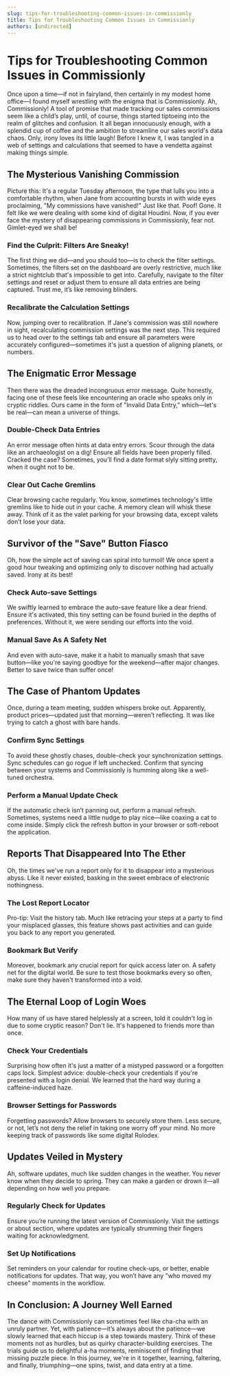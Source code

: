 ```yaml
---
slug: tips-for-troubleshooting-common-issues-in-commissionly
title: Tips for Troubleshooting Common Issues in Commissionly
authors: [undirected]
---
```



# Tips for Troubleshooting Common Issues in Commissionly

Once upon a time—if not in fairyland, then certainly in my modest home office—I found myself wrestling with the enigma that is Commissionly. Ah, Commissionly! A tool of promise that made tracking our sales commissions seem like a child’s play, until, of course, things started tiptoeing into the realm of glitches and confusion. It all began innocuously enough, with a splendid cup of coffee and the ambition to streamline our sales world's data chaos. Only, irony loves its little laugh! Before I knew it, I was tangled in a web of settings and calculations that seemed to have a vendetta against making things simple.

## The Mysterious Vanishing Commission

Picture this: It's a regular Tuesday afternoon, the type that lulls you into a comfortable rhythm, when Jane from accounting bursts in with wide eyes proclaiming, "My commissions have vanished!" Just like that. Poof! Gone. It felt like we were dealing with some kind of digital Houdini. Now, if you ever face the mystery of disappearing commissions in Commissionly, fear not. Gimlet-eyed we shall be!

### **Find the Culprit: Filters Are Sneaky!**

The first thing we did—and you should too—is to check the filter settings. Sometimes, the filters set on the dashboard are overly restrictive, much like a strict nightclub that's impossible to get into. Carefully, navigate to the filter settings and reset or adjust them to ensure all data entries are being captured. Trust me, it’s like removing blinders.

### **Recalibrate the Calculation Settings**

Now, jumping over to recalibration. If Jane's commission was still nowhere in sight, recalculating commission settings was the next step. This required us to head over to the settings tab and ensure all parameters were accurately configured—sometimes it's just a question of aligning planets, or numbers. 

## The Enigmatic Error Message

Then there was the dreaded incongruous error message. Quite honestly, facing one of these feels like encountering an oracle who speaks only in cryptic riddles. Ours came in the form of "Invalid Data Entry," which—let's be real—can mean a universe of things.

### **Double-Check Data Entries**

An error message often hints at data entry errors. Scour through the data like an archaeologist on a dig! Ensure all fields have been properly filled. Cracked the case? Sometimes, you’ll find a date format slyly sitting pretty, when it ought not to be.

### **Clear Out Cache Gremlins**

Clear browsing cache regularly. You know, sometimes technology's little gremlins like to hide out in your cache. A memory clean will whisk these away. Think of it as the valet parking for your browsing data, except valets don’t lose your data.

## Survivor of the "Save" Button Fiasco

Oh, how the simple act of saving can spiral into turmoil! We once spent a good hour tweaking and optimizing only to discover nothing had actually saved. Irony at its best!

### **Check Auto-save Settings**

We swiftly learned to embrace the auto-save feature like a dear friend. Ensure it's activated, this tiny setting can be found buried in the depths of preferences. Without it, we were sending our efforts into the void.

### **Manual Save As A Safety Net**

And even with auto-save, make it a habit to manually smash that save button—like you're saying goodbye for the weekend—after major changes. Better to save twice than suffer once!

## The Case of Phantom Updates

Once, during a team meeting, sudden whispers broke out. Apparently, product prices—updated just that morning—weren’t reflecting. It was like trying to catch a ghost with bare hands.

### **Confirm Sync Settings**

To avoid these ghostly chases, double-check your synchronization settings. Sync schedules can go rogue if left unchecked. Confirm that syncing between your systems and Commissionly is humming along like a well-tuned orchestra. 

### **Perform a Manual Update Check**

If the automatic check isn’t panning out, perform a manual refresh. Sometimes, systems need a little nudge to play nice—like coaxing a cat to come inside. Simply click the refresh button in your browser or soft-reboot the application.

## Reports That Disappeared Into The Ether

Oh, the times we've run a report only for it to disappear into a mysterious abyss. Like it never existed, basking in the sweet embrace of electronic nothingness.

### **The Lost Report Locator**

Pro-tip: Visit the history tab. Much like retracing your steps at a party to find your misplaced glasses, this feature shows past activities and can guide you back to any report you generated. 

### **Bookmark But Verify**

Moreover, bookmark any crucial report for quick access later on. A safety net for the digital world. Be sure to test those bookmarks every so often, make sure they haven't transformed into a void.

## The Eternal Loop of Login Woes

How many of us have stared helplessly at a screen, told it couldn't log in due to some cryptic reason? Don't lie. It's happened to friends more than once.

### **Check Your Credentials**

Surprising how often it's just a matter of a mistyped password or a forgotten caps lock. Simplest advice: double-check your credentials if you're presented with a login denial. We learned that the hard way during a caffeine-induced haze.

### **Browser Settings for Passwords**

Forgetting passwords? Allow browsers to securely store them. Less secure, or not, let’s not deny the relief in taking one worry off your mind. No more keeping track of passwords like some digital Rolodex.

## Updates Veiled in Mystery

Ah, software updates, much like sudden changes in the weather. You never know when they decide to spring. They can make a garden or drown it—all depending on how well you prepare.

### **Regularly Check for Updates**

Ensure you’re running the latest version of Commissionly. Visit the settings or about section, where updates are typically strumming their fingers waiting for acknowledgment.

### **Set Up Notifications**

Set reminders on your calendar for routine check-ups, or better, enable notifications for updates. That way, you won’t have any "who moved my cheese" moments in the workflow.

## In Conclusion: A Journey Well Earned

The dance with Commissionly can sometimes feel like cha-cha with an unruly partner. Yet, with patience—it’s always about the patience—we slowly learned that each hiccup is a step towards mastery. Think of these moments not as hurdles, but as quirky character-building exercises. The trials guide us to delightful a-ha moments, reminiscent of finding that missing puzzle piece. In this journey, we're in it together, learning, faltering, and finally, triumphing—one spins, twist, and data entry at a time.